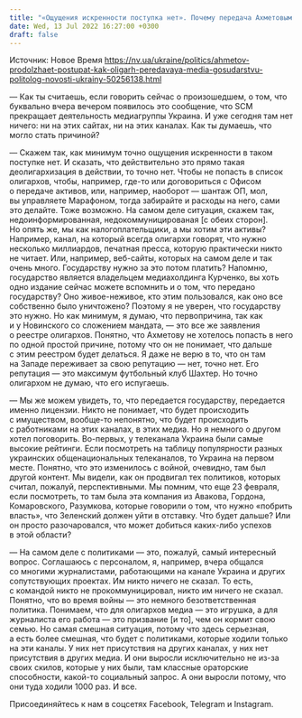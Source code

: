 ```yaml
---
title: "«Ощущения искренности поступка нет». Почему передача Ахметовым медиа в собственность государства является проявлением олигархичности — интервью с Давидюком"
date: Wed, 13 Jul 2022 16:27:00 +0300
draft: false
---
```

Источник: Новое Время https://nv.ua/ukraine/politics/ahmetov-prodolzhaet-postupat-kak-oligarh-peredavaya-media-gosudarstvu-politolog-novosti-ukrainy-50256138.html


— Как ты считаешь, если говорить сейчас о произошедшем, о том, что буквально вчера вечером появилось это сообщение, что SCM прекращает деятельность медиагруппы Украина. И уже сегодня там нет ничего: ни на этих сайтах, ни на этих каналах. Как ты думаешь, что могло стать причиной?

— Скажем так, как минимум точно ощущения искренности в таком поступке нет. И сказать, что действительно это прямо такая деолигархизация в действии, то точно нет. Чтобы не попасть в список олигархов, чтобы, например, где-то или договориться с Офисом о передаче активов, или, например, наоборот — шантаж ОП, мол, вы управляете Марафоном, тогда забирайте и расходы на него, сами это делайте. Тоже возможно. На самом деле ситуация, скажем так, недоинформированная, недокоммуницированая [с обеих сторон]. Но опять же, мы как налогоплательщики, а мы хотим эти активы? Например, канал, на который всегда олигархи говорят, что нужно несколько миллиардов, печатная пресса, которую практически никто не читает. Или, например, веб-сайты, которых на самом деле и так очень много. Государству нужно за это потом платить? Напомню, государство является владельцем медиахолдинга Курченко, вы хоть одно издание сейчас можете вспомнить и о том, что передано государству? Оно живое-неживое, кто этим пользовался, как оно все собственно было уничтожено? Поэтому я не уверен, что государству это нужно. Но как минимум, я думаю, что первопричина, так как и у Новинского со сложением мандата, — это все же заявления о реестре олигархов. Понятно, что Ахметову не хотелось попасть в него по одной простой причине, потому что он не понимает, что дальше с этим реестром будет делаться. Я даже не верю в то, что он там на Западе переживает за свою репутацию — нет, точно нет. Его репутация — это максимум футбольный клуб Шахтер. Но точно олигархом не думаю, что его испугаешь.

— Мы же можем увидеть, то, что передается государству, передается именно лицензии. Никто не понимает, что будет происходить с имуществом, вообще-то непонятно, что будет происходить с работниками на этих каналах, в этих медиа. Но я немного о другом хотел поговорить. Во-первых, у телеканала Украина были самые высокие рейтинги. Если посмотреть на таблицу популярности разных украинских общенациональных телеканалов, то Украина на первом месте. Понятно, что это изменилось с войной, очевидно, там был другой контент. Мы видели, как он продвигал тех политиков, которых считал, пожалуй, перспективными. Мы помним, что еще 23 февраля, если посмотреть, то там была эта компания из Авакова, Гордона, Комаровского, Разумкова, которые говорили о том, что нужно «побрить власть», что Зеленский должен уйти в отставку. Что будет дальше? Или он просто разочаровался, что может добиться каких-либо успехов в этой области?

— На самом деле с политиками — это, пожалуй, самый интересный вопрос. Соглашаюсь с персоналом, я, например, вчера общался со многими журналистами, работающими на канале Украина и других сопутствующих проектах. Им никто ничего не сказал. То есть, с командой никто не прокоммуницировал, никто им ничего не сказал. Понятно, что во время войны — это немного безответственная политика. Понимаем, что для олигархов медиа — это игрушка, а для журналиста его работа — это призвание [и то], чем он кормит свою семью. Но самая смешная ситуация, потому что здесь серьезная, а есть более смешная, что будет с политиками, которые ходили только на эти каналы. У них нет присутствия на других каналах, у них нет присутствия в других медиа. И они выросли исключительно не из-за своих скилов, которые у них были, там классные ораторские способности, какой-то социальный запрос. А они выросли потому, что они туда ходили 1000 раз. И все.

Присоединяйтесь к нам в соцсетях Facebook, Telegram и Instagram.
